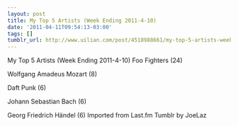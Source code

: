 ```yaml
---
layout: post
title: My Top 5 Artists (Week Ending 2011-4-10)
date: '2011-04-11T09:54:13-03:00'
tags: []
tumblr_url: http://www.uilian.com/post/4518988661/my-top-5-artists-week-ending-2011-4-10
---
```

My Top 5 Artists (Week Ending 2011-4-10)
Foo Fighters (24) 

Wolfgang Amadeus Mozart (8) 

Daft Punk (6) 

Johann Sebastian Bach (6) 

Georg Friedrich Händel (6) 
Imported from Last.fm Tumblr by JoeLaz
